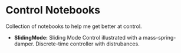 # Control Notebooks
Collection of notebooks to help me get better at control.

* **SlidingMode:** Sliding Mode Control illustrated with a mass-spring-damper. Discrete-time controller with distrubances.  
